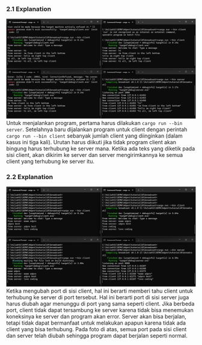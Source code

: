 ### 2.1 Explanation
![alt text](2.1.jpg)
Untuk menjalankan program, pertama harus dilakukan ```cargo run --bin server```. Setelahnya baru dijalankan program untuk client dengan perintah ```cargo run --bin client``` sebanyak jumlah client yang diinginkan (dalam kasus ini tiga kali). Urutan harus diikuti jika tidak program client akan bingung harus terhubung ke server mana.
Ketika ada teks yang diketik pada sisi client, akan dikirim ke server dan server mengirimkannya ke semua client yang terhubung ke server itu.

### 2.2 Explanation
![alt text](2.2.jpg)
Ketika mengubah port di sisi client, hal ini berarti memberi tahu client untuk terhubung ke server di port tersebut. Hal ini berarti port di sisi server juga harus diubah agar menunggu di port yang sama seperti client. Jika berbeda port, client tidak dapat tersambung ke server karena tidak bisa menemukan koneksinya ke server dan program akan error. Server akan bisa berjalan, tetapi tidak dapat bermanfaat untuk melakukan apapun karena tidak ada client yang bisa terhubung. Pada foto di atas, semua port pada sisi client dan server telah diubah sehingga program dapat berjalan seperti normal.